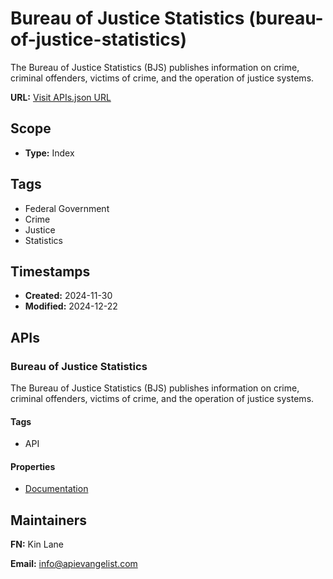 # Bureau of Justice Statistics (bureau-of-justice-statistics)
The Bureau of Justice Statistics (BJS) publishes information on crime, criminal offenders, victims of crime, and the operation of justice systems.

**URL:** [Visit APIs.json URL](https://raw.githubusercontent.com/api-evangelist/bureau-of-justice-statistics/refs/heads/main/apis.yml)

## Scope

- **Type:** Index 

## Tags

- Federal Government
- Crime
- Justice
- Statistics

## Timestamps

- **Created:** 2024-11-30 
- **Modified:** 2024-12-22 

## APIs

### Bureau of Justice Statistics
The Bureau of Justice Statistics (BJS) publishes information on crime, criminal offenders, victims of crime, and the operation of justice systems.


#### Tags

- API

#### Properties

- [Documentation](undefined)

## Maintainers

**FN:** Kin Lane

**Email:** info@apievangelist.com

